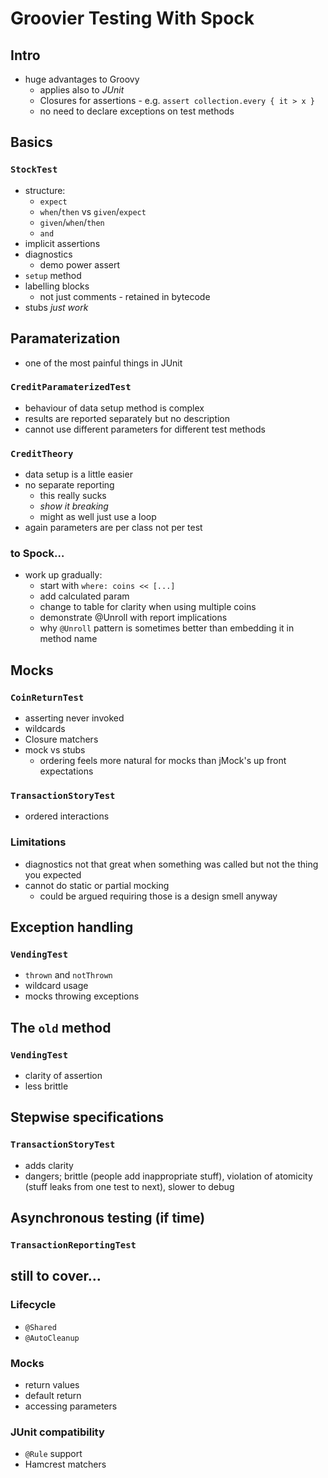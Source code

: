 # Groovier Testing With Spock

## Intro

- huge advantages to Groovy
	- applies also to _JUnit_
	- Closures for assertions - e.g. `assert collection.every { it > x }`
	- no need to declare exceptions on test methods

## Basics

### `StockTest`

- structure:
	- `expect`
	- `when`/`then` vs `given`/`expect`
	- `given`/`when`/`then`
	- `and`
- implicit assertions
- diagnostics
	- demo power assert
- `setup` method
- labelling blocks
	- not just comments - retained in bytecode
- stubs _just work_

## Paramaterization

- one of the most painful things in JUnit

### `CreditParamaterizedTest`

- behaviour of data setup method is complex
- results are reported separately but no description
- cannot use different parameters for different test methods

### `CreditTheory`

- data setup is a little easier
- no separate reporting
	- this really sucks
	- _show it breaking_
	- might as well just use a loop
- again parameters are per class not per test

### to Spock…

- work up gradually:
	- start with `where: coins << [...]`
	- add calculated param
	- change to table for clarity when using multiple coins
	- demonstrate @Unroll with report implications
	- why `@Unroll` pattern is sometimes better than embedding it in method name

## Mocks

### `CoinReturnTest`

- asserting never invoked
- wildcards
- Closure matchers
- mock vs stubs
	- ordering feels more natural for mocks than jMock's up front expectations

### `TransactionStoryTest`

- ordered interactions

### Limitations

- diagnostics not that great when something was called but not the thing you expected
- cannot do static or partial mocking
	- could be argued requiring those is a design smell anyway

## Exception handling

### `VendingTest`

- `thrown` and `notThrown`
- wildcard usage
- mocks throwing exceptions

## The `old` method

### `VendingTest`

- clarity of assertion
- less brittle

## Stepwise specifications

### `TransactionStoryTest`

- adds clarity
- dangers; brittle (people add inappropriate stuff), violation of atomicity (stuff leaks from one test to next), slower to debug

## Asynchronous testing (if time)

### `TransactionReportingTest`

## still to cover…

### Lifecycle

- `@Shared`
- `@AutoCleanup`

### Mocks

- return values
- default return
- accessing parameters

### JUnit compatibility

- `@Rule` support
- Hamcrest matchers
